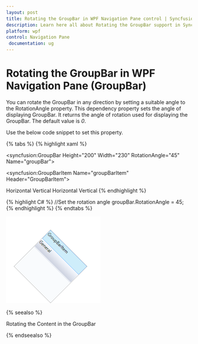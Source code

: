 ```yaml
---
layout: post
title: Rotating the GroupBar in WPF Navigation Pane control | Syncfusion
description: Learn here all about Rotating the GroupBar support in Syncfusion WPF Navigation Pane (GroupBar) control and more.
platform: wpf
control: Navigation Pane
 documentation: ug
---
```


# Rotating the GroupBar in WPF Navigation Pane (GroupBar)

You can rotate the GroupBar in any direction by setting a suitable angle to the RotationAngle property. This dependency property sets the angle of displaying GroupBar. It returns the angle of rotation used for displaying the GroupBar. The default value is _0_.

Use the below code snippet to set this property.



{% tabs %}
{% highlight xaml %}
<!-- Adding GroupBar -->
<syncfusion:GroupBar Height="200" Width="230" RotationAngle="45" Name="groupBar">
<!-- Adding GroupBarItem -->
<syncfusion:GroupBarItem Name="groupBarItem" Header="GroupBarItem"> 
 <!-- Adding content for groupbar item using panel --> 
 <StackPanel Orientation="Vertical">  
 <TextBlock Text="GroupBar Orientation" Margin="4,4,2,2"/> 
 <RadioButton IsChecked="True" Margin="4,2,2,2">Horizontal</RadioButton> 
 <RadioButton Margin="4,2,2,2">Vertical</RadioButton>  
 <TextBlock Text="GroupView Orientation" Margin="4,4,2,2"/>
 <RadioButton Margin="4,2,2,2">Horizontal</RadioButton>   
 <RadioButton IsChecked="True" Margin="4,2,2,2">Vertical</RadioButton> 
 </StackPanel></syncfusion:GroupBarItem><!-- Adding GroupBarItem -->
 <syncfusion:GroupBarItem Name="groupBarItem1" HeaderImageSource="Label.gif" Header="General">
 <!-- Adding content for GroupBar item using GroupView -->  
 <syncfusion:GroupView Name="groupView" IsListViewMode="True">   
 <syncfusion:GroupViewItem Text="List View"/>    
 <syncfusion:GroupViewItem Text="Show ContextMenu"/>   
 <syncfusion:GroupViewItem Text="Show ToolTip"/> 
 </syncfusion:GroupView></syncfusion:GroupBarItem>
 </syncfusion:GroupBar>
 {% endhighlight %}

{% highlight C# %}
//Set the rotation angle
groupBar.RotationAngle = 45; 
{% endhighlight %} 
{% endtabs %}

![Rotate the group bar items in WPF GroupBar](GroupBar-Items_images/GroupBar_Rotation.png)

{% seealso %}

Rotating the Content in the GroupBar

{% endseealso %}
